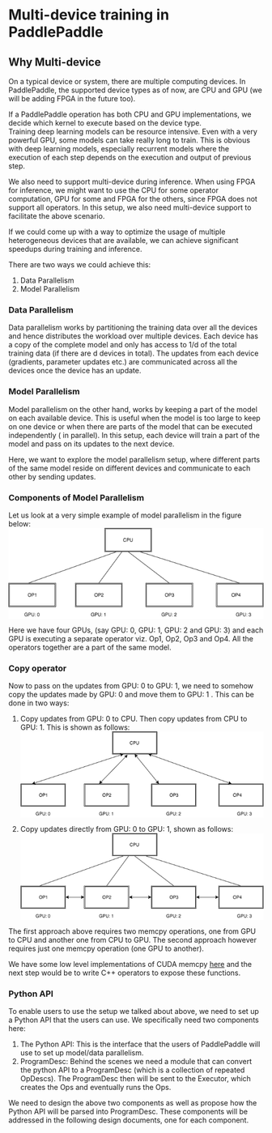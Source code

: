 # Multi-device training in PaddlePaddle

## Why Multi-device
On a typical device or system, there are multiple computing devices. In PaddlePaddle, the supported device types as of now, are CPU and GPU (we will be adding FPGA in the future too).

If a PaddlePaddle operation has both CPU and GPU implementations, we decide which kernel to execute based on the device type.  
Training deep learning models can be resource intensive. Even with a very powerful GPU, some models can take really long to train. This is obvious with deep learning models, especially recurrent models where the execution of each step depends on the execution and output of previous step.

We also need to support multi-device during inference. When using FPGA for inference, we might want to use the CPU for some operator computation, GPU for some and FPGA for the others, since FPGA does not support all operators. In this setup, we also need multi-device support to facilitate the above scenario.

If we could come up with a way to optimize the usage of multiple heterogeneous devices that are available, we can achieve significant speedups during training and inference.

There are two ways we could achieve this:
1. Data Parallelism
2. Model Parallelism

### Data Parallelism
Data parallelism works by partitioning the training data over all the devices and hence distributes the workload over multiple devices. Each device has a copy of the complete model and only has access to 1/d of the total training data (if there are d devices in total). The updates from each device (gradients, parameter updates etc.) are communicated across all the devices once the device has an update.

### Model Parallelism
Model parallelism on the other hand, works by keeping a part of the model on each available device. This is useful when the model is too large to keep on one device or when there are parts of the model that can be executed independently ( in parallel). In this setup, each device will train a part of the model and pass on its updates to the next device.

Here, we want to explore the model parallelism setup, where different parts of the same model reside on different devices and communicate to each other by sending updates.

### Components of Model Parallelism
Let us look at a very simple example of model parallelism in the figure below:
<img src="./images/model_parallel.png" align="center"/><br/>

Here we have four GPUs, (say GPU: 0, GPU: 1, GPU: 2 and GPU: 3) and each GPU is executing a separate operator viz. Op1, Op2, Op3 and Op4. All the operators together are a part of the same model.

### Copy operator
Now to pass on the updates from GPU: 0 to GPU: 1, we need to somehow copy the updates made by GPU: 0 and move them to GPU: 1 . This can be done in two ways:
1. Copy updates from GPU: 0 to CPU. Then copy updates from CPU to GPU: 1. This is shown as follows:
<img src="./images/cpu_gpu.png" align="center"/><br/>

2. Copy updates directly from GPU: 0 to GPU: 1, shown as follows:
<img src="./images/gpu_gpu.png" align="center"/><br/>

The first approach above requires two memcpy operations, one from GPU to CPU and another one from CPU to GPU. The second approach however requires just one memcpy operation (one GPU to another).

We have some low level implementations of CUDA memcpy [here](https://github.com/PaddlePaddle/Paddle/blob/develop/paddle/memory/memcpy.h) and the next step would be to write C++ operators to expose these functions.

### Python API
To enable users to use the setup we talked about above, we need to set up a Python API that the users can use. We specifically need two components here:
1. The Python API: This is the interface that the users of PaddlePaddle will use to set up model/data parallelism.
2. ProgramDesc: Behind the scenes we need a module that can convert the python API to a ProgramDesc (which is a collection of repeated OpDescs). The ProgramDesc then will be sent to the Executor, which creates the Ops and eventually runs the Ops.

We need to design the above two components as well as propose how the Python API will be parsed into ProgramDesc.
These components will be addressed in the following design documents, one for each component.
